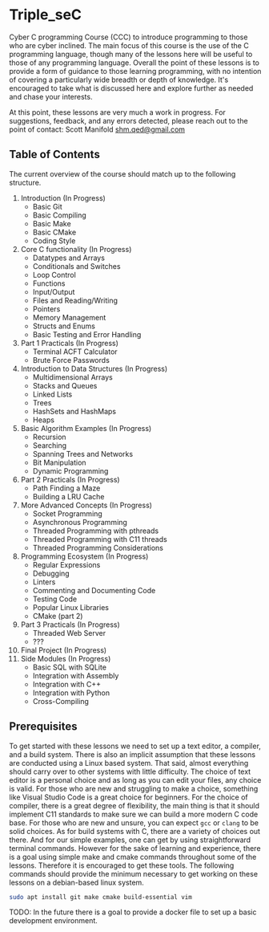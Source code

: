 # Triple_seC
Cyber C programming Course (CCC) to introduce programming to those who are cyber inclined. The main focus of this course is the use of the C programming language, though many of the lessons here will be useful to those of any programming language. Overall the point of these lessons is to provide a form of guidance to those learning programming, with no intention of covering a particularly wide breadth or depth of knowledge. It's encouraged to take what is discussed here and explore further as needed and chase your interests.

At this point, these lessons are very much a work in progress. For suggestions, feedback, and any errors detected, please reach out to the point of contact:
Scott Manifold <shm.qed@gmail.com>

## Table of Contents
The current overview of the course should match up to the following structure.
1. Introduction (In Progress)
    - Basic Git
    - Basic Compiling
    - Basic Make
    - Basic CMake
    - Coding Style
2. Core C functionality (In Progress)
    - Datatypes and Arrays
    - Conditionals and Switches
    - Loop Control
    - Functions
    - Input/Output
    - Files and Reading/Writing
    - Pointers
    - Memory Management
    - Structs and Enums
    - Basic Testing and Error Handling
3. Part 1 Practicals (In Progress)
    - Terminal ACFT Calculator
    - Brute Force Passwords
4. Introduction to Data Structures (In Progress)
    - Multidimensional Arrays
    - Stacks and Queues
    - Linked Lists
    - Trees
    - HashSets and HashMaps
    - Heaps
5. Basic Algorithm Examples (In Progress)
    - Recursion
    - Searching
    - Spanning Trees and Networks
    - Bit Manipulation
    - Dynamic Programming
6. Part 2 Practicals (In Progress)
    - Path Finding a Maze
    - Building a LRU Cache
7. More Advanced Concepts (In Progress)
    - Socket Programming
    - Asynchronous Programming
    - Threaded Programming with pthreads
    - Threaded Programming with C11 threads
    - Threaded Programming Considerations
8. Programming Ecosystem (In Progress)
    - Regular Expressions
    - Debugging
    - Linters
    - Commenting and Documenting Code
    - Testing Code
    - Popular Linux Libraries
    - CMake (part 2)
9. Part 3 Practicals (In Progress)
    - Threaded Web Server
    - ???
10. Final Project (In Progress)
11. Side Modules (In Progress)
    - Basic SQL with SQLite
    - Integration with Assembly
    - Integration with C++
    - Integration with Python
    - Cross-Compiling

## Prerequisites
To get started with these lessons we need to set up a text editor, a compiler, and a build system. There is also an implicit assumption that these lessons are conducted using a Linux based system. That said, almost everything should carry over to other systems with little difficulty. 
The choice of text editor is a personal choice and as long as you can edit your files, any choice is valid. For those who are new and struggling to make a choice, something like Visual Studio Code is a great choice for beginners.
For the choice of compiler, there is a great degree of flexibility, the main thing is that it should implement C11 standards to make sure we can build a more modern C code base. For those who are new and unsure, you can expect `gcc` or `clang` to be solid choices. 
As for build systems with C, there are a variety of choices out there. And for our simple examples, one can get by using straightforward terminal commands. However for the sake of learning and experience, there is a goal using simple make and cmake commands throughout some of the lessons. Therefore it is encouraged to get these tools.
The following commands should provide the minimum necessary to get working on these lessons on a debian-based linux system.
```bash
sudo apt install git make cmake build-essential vim
```
TODO: In the future there is a goal to provide a docker file to set up a basic development environment.
